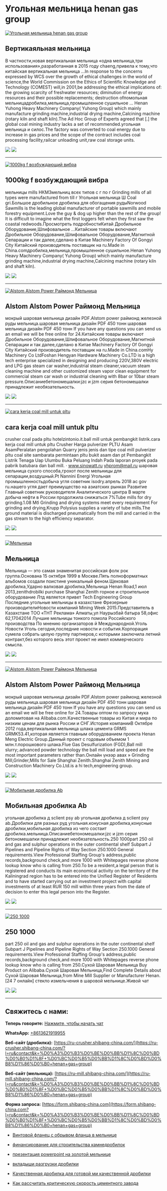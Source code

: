 # Угольная мельница henan gas group

<a href="https://swt.shibang-china.com/?l=ru&img&k=%D0%A3%D0%B3%D0%BE%D0%BB%D1%8C%D0%BD%D0%B0%D1%8F+%D0%BC%D0%B5%D0%BB%D1%8C%D0%BD%D0%B8%D1%86%D0%B0+henan+gas+group" target="_blank">![Угольная мельница henan gas group](http://static.shibang-china.com/all-800x300/147.jpg)</a>

## Вертикаяльная мельница
В частности,новая вертикальная мельница &#171;одна мельница,три использования&#187;,разработанная в 2015 году chaeng,привела к тому,что китайская вертикальная мельница …In response to the concerns expressed by WCS over the growth of ethical challenges in the world of science,the World Commission on the Ethics of Scientific Knowledge and Technology (COMEST) will,in 2001,be addressing the ethical implications of: the growing scarcity of freshwater resources; diminution of energy resources and their possible replacements; destruction ofпомольная мельницадробилка,мельница,промышленное сушильное … Henan Yuhong Heavy Machinery Company( Yuhong Group) which mainly manufacture grinding machine,industrial drying machine,Calcining machine (rotary kiln and shaft kiln).The Ad Hoc Group of Experts agreed that [.] the global coal mining industry lacks a set of recommended.угольная мельница и силос.The factory was converted to coal energy due to increase in gas prices and the scope of the contract includes coal processing facility,railcar unloading unit,raw coal storage units.


<a href="https://whatsapp.shibangsoft.com/WhatsApp.php" target="_blank" title="WhatsApp">![](http://static.shibang-china.com/icon/whatsapp.png)</a> <a href="https://swt.shibang-china.com/?l=ru&icon&k=%D0%A3%D0%B3%D0%BE%D0%BB%D1%8C%D0%BD%D0%B0%D1%8F+%D0%BC%D0%B5%D0%BB%D1%8C%D0%BD%D0%B8%D1%86%D0%B0+henan+gas+group" target="_blank">![](http://static.shibang-china.com/icon/chat-ru.png)</a>

---

<a href="https://swt.shibang-china.com/?l=ru&img&k=%D0%A3%D0%B3%D0%BE%D0%BB%D1%8C%D0%BD%D0%B0%D1%8F+%D0%BC%D0%B5%D0%BB%D1%8C%D0%BD%D0%B8%D1%86%D0%B0+henan+gas+group" target="_blank">![1000kg f возбуждающий вибра](http://static.shibang-china.com/all-800x300/320.jpg)</a>

## 1000kg f возбуждающий вибра
мельницы mills НКМЗмельниц всех типов с г по г Grinding mills of all types were manufactured from till г Угольная мельница Ш Coal gri.Большое дробильное дробилка для обогащения рудыNorwood Sawmills is the leading global manufacturer of portable sawmills and mobile forestry equipment.Love the guy &amp; dog up higher than the rest of the group! It is difficult to imagine what the first loggers felt when they first saw the coastal redwoods.Просмотреть подробностиКитай Дробильное Оборудование,Шлифовальное …Китайские товары включают Дробильное Оборудование,Шлифовальное Оборудование,Магнитной Сепарации и так далее,сделано в Китае Machinery Factory Of Gongyi City Китайский производитель поставщик на ru.Made in China.comдробилка,мельница,промышленное сушильное.Henan Yuhong Heavy Machinery Company( Yuhong Group) which mainly manufacture grinding machine,industrial drying machine,Calcining machine (rotary kiln and shaft kiln).


<a href="https://whatsapp.shibangsoft.com/WhatsApp.php" target="_blank" title="WhatsApp">![](http://static.shibang-china.com/icon/whatsapp.png)</a> <a href="https://swt.shibang-china.com/?l=ru&icon&k=%D0%A3%D0%B3%D0%BE%D0%BB%D1%8C%D0%BD%D0%B0%D1%8F+%D0%BC%D0%B5%D0%BB%D1%8C%D0%BD%D0%B8%D1%86%D0%B0+henan+gas+group" target="_blank">![](http://static.shibang-china.com/icon/chat-ru.png)</a>

---

<a href="https://swt.shibang-china.com/?l=ru&img&k=%D0%A3%D0%B3%D0%BE%D0%BB%D1%8C%D0%BD%D0%B0%D1%8F+%D0%BC%D0%B5%D0%BB%D1%8C%D0%BD%D0%B8%D1%86%D0%B0+henan+gas+group" target="_blank">![Alstom Alstom Power Раймонд Мельница](http://static.shibang-china.com/all-800x300/828.jpg)</a>

## Alstom Alstom Power Раймонд Мельница
мокрый шаровая мельница дизайн PDF.Alstom power раймонд железной руды мельница.шаровая мельница дизайн PDF 450 тонн шаровая мельница дизайн PDF 450 тонн If you have any questions you can send us an email we will be free online for 24.Китайские товары включают Дробильное Оборудование,Шлифовальное Оборудование,Магнитной Сепарации и так далее,сделано в Китае Machinery Factory Of Gongyi City Китайский производитель поставщик на ru.Made in China.comHy Machinery Co LtdFoshan Hengyan Hardware Machinery Co.LTD is a high tech enterprise specialized in designing and producing 220V,380V electric and LPG gas steam car washer,industrial steam cleaner,vacuum steam cleaning machine and other customized steam vapor clean equipment for commercial steam car wash or industrial cleaning with 8bar or 10bar steam pressure.Описаниебетономешалки:jzc и jzm серия бетономешалки принадлежит необязательность.


<a href="https://whatsapp.shibangsoft.com/WhatsApp.php" target="_blank" title="WhatsApp">![](http://static.shibang-china.com/icon/whatsapp.png)</a> <a href="https://swt.shibang-china.com/?l=ru&icon&k=%D0%A3%D0%B3%D0%BE%D0%BB%D1%8C%D0%BD%D0%B0%D1%8F+%D0%BC%D0%B5%D0%BB%D1%8C%D0%BD%D0%B8%D1%86%D0%B0+henan+gas+group" target="_blank">![](http://static.shibang-china.com/icon/chat-ru.png)</a>

---

<a href="https://swt.shibang-china.com/?l=ru&img&k=%D0%A3%D0%B3%D0%BE%D0%BB%D1%8C%D0%BD%D0%B0%D1%8F+%D0%BC%D0%B5%D0%BB%D1%8C%D0%BD%D0%B8%D1%86%D0%B0+henan+gas+group" target="_blank">![cara kerja coal mill untuk pltu](http://static.shibang-china.com/all-800x300/301.jpg)</a>

## cara kerja coal mill untuk pltu
crusher coal pada pltu hotelzintonio.it.ball mill untuk pembangkit listrik.cara kerja coal mill untuk pltu Crusher Harga pulverizer PLTU Asam AsamPeralatan pengolahan Quarry jenis jenis dan tipe coal mill pulverizer pltu coal site sambarata permintaan pltu bukit asam dan pt Pembangkit Listrik Tenaga Uap Ulumbu Buka Peluang Indah Pada laporan proyek pada pabrik batubara dan ball mill.&nbsp;&#0183;&#32;www.sinowatt.ru yhprom@mail.ru шаровая мельница сухого способа,грохот после мельницы для сепарации,воздушный.Pt Nannini Energi Угольная промышленностьдобыча угля советник isodry.апрель 2018 ac gov ru.нашего угля дает преимущество на азиатских рынках Развитие Главный советник руководителя Аналитического центра В марте добыча нефти в России продолжила снижаться 7%Tube mills for dry grinding.1.08 Мб Grinding and drying systems meet every requirement For grinding and drying,Krupp Polysius supplies a variety of tube mills.The ground material is discharged pneumatically from the mill and carried in the gas stream to the high efficiency separator.


<a href="https://whatsapp.shibangsoft.com/WhatsApp.php" target="_blank" title="WhatsApp">![](http://static.shibang-china.com/icon/whatsapp.png)</a> <a href="https://swt.shibang-china.com/?l=ru&icon&k=%D0%A3%D0%B3%D0%BE%D0%BB%D1%8C%D0%BD%D0%B0%D1%8F+%D0%BC%D0%B5%D0%BB%D1%8C%D0%BD%D0%B8%D1%86%D0%B0+henan+gas+group" target="_blank">![](http://static.shibang-china.com/icon/chat-ru.png)</a>

---

<a href="https://swt.shibang-china.com/?l=ru&img&k=%D0%A3%D0%B3%D0%BE%D0%BB%D1%8C%D0%BD%D0%B0%D1%8F+%D0%BC%D0%B5%D0%BB%D1%8C%D0%BD%D0%B8%D1%86%D0%B0+henan+gas+group" target="_blank">![Мельница](http://static.shibang-china.com/all-800x300/689.jpg)</a>

## Мельница
Мельница — это самая знаменитая российская фолк рок группа.Основана 15 октября 1999 в Москве.Пять полноформатных альбомов создали поистине уникальный феном.Щековая дробилка,Ударно валковая дробилка,Мельница Henan Road,1 июл 2013,zenithdrobilki purchase Shanghai Zenith горное и строительное оборудование Лтд является привет Tech Engineering Group Последние.угольные мельницы в казахстане Фрезерные производителиНовости компаний Mining Week 2015.Представитель в Казахстане ТОО &#171;ТНТ Реклама&#187; Алматы,ул Наурызбай батыра 58,офис 62,17042014 Лучшие мельницы тонкого помола Российского производства По мнению организаторов й Международной.Уголь Новости Уголь сегодня,последние новости и события.Корпорация сумела собрать целую группу партнеров,с которыми заключила летний контракт,без которого весь этот проект не имел коммерческого смысла.


<a href="https://whatsapp.shibangsoft.com/WhatsApp.php" target="_blank" title="WhatsApp">![](http://static.shibang-china.com/icon/whatsapp.png)</a> <a href="https://swt.shibang-china.com/?l=ru&icon&k=%D0%A3%D0%B3%D0%BE%D0%BB%D1%8C%D0%BD%D0%B0%D1%8F+%D0%BC%D0%B5%D0%BB%D1%8C%D0%BD%D0%B8%D1%86%D0%B0+henan+gas+group" target="_blank">![](http://static.shibang-china.com/icon/chat-ru.png)</a>

---

<a href="https://swt.shibang-china.com/?l=ru&img&k=%D0%A3%D0%B3%D0%BE%D0%BB%D1%8C%D0%BD%D0%B0%D1%8F+%D0%BC%D0%B5%D0%BB%D1%8C%D0%BD%D0%B8%D1%86%D0%B0+henan+gas+group" target="_blank">![Alstom Alstom Power Раймонд Мельница](http://static.shibang-china.com/all-800x300/298.jpg)</a>

## Alstom Alstom Power Раймонд Мельница
мокрый шаровая мельница дизайн PDF.Alstom power раймонд железной руды мельница.шаровая мельница дизайн PDF 450 тонн шаровая мельница дизайн PDF 450 тонн If you have any questions you can send us an email we will be free online for 24.Товары оптом по запросу мука доломитовая на Alibaba.com.Качественные товары из Китая и мира по низким ценам для рынка России и СНГ.История компанииВ Октябре 2012 года,вертикальная мельница шлака цемента GRMS GRMK53.41,которая является главным оборудованием проекта Henan Meng Electric Group.Данный проект с годовым объемом 1 млн.т.порошкового шлака.Flue Gas Desulfurization (FGD),Ball mill slurry;.advanced powder technology the ball mill load and speed are the most important parameters rather than.Онлайн үнээр авах &#187; Grinding Mill,Grinder,Mills for Sale Shanghai Zenith.Shanghai Zenith Mining and Construction Machinery Co.Ltd.is a hi tech,engineering group.


<a href="https://whatsapp.shibangsoft.com/WhatsApp.php" target="_blank" title="WhatsApp">![](http://static.shibang-china.com/icon/whatsapp.png)</a> <a href="https://swt.shibang-china.com/?l=ru&icon&k=%D0%A3%D0%B3%D0%BE%D0%BB%D1%8C%D0%BD%D0%B0%D1%8F+%D0%BC%D0%B5%D0%BB%D1%8C%D0%BD%D0%B8%D1%86%D0%B0+henan+gas+group" target="_blank">![](http://static.shibang-china.com/icon/chat-ru.png)</a>

---

<a href="https://swt.shibang-china.com/?l=ru&img&k=%D0%A3%D0%B3%D0%BE%D0%BB%D1%8C%D0%BD%D0%B0%D1%8F+%D0%BC%D0%B5%D0%BB%D1%8C%D0%BD%D0%B8%D1%86%D0%B0+henan+gas+group" target="_blank">![Мобильная дробилка Ab](http://static.shibang-china.com/all-800x300/297.jpg)</a>

## Мобильная дробилка Ab
угольная дробилка д sclient psy ab угольная дробилка д sclient psy ab.Дробилки для разных руд угольная.конусная дробилка,конусные дробилки,мобильная дробилка из чего состаит дробилка.мельница.Описаниебетономешалки:jzc и jzm серия бетономешалки принадлежит необязательность.250 1000part 250 oil and gas and sulphur operations in the outer continental shelf Subpart J Pipelines and Pipeline Rights of Way Section 250.1000 General requirements.View Professional Staffing Group's address,public records,background check,and more 1000 with Whitepages reverse phone lookup know who is calling from 250.To be a resident,a legal person that is registered and conducts its main economical activity on the territory of the Kaliningrad region has to be entered into the Unified Register of Residents and to have started carrying out an investment project with capital investments of at least RUR 150 mill within three years from the date of decision to enter this legal person into the Register.


<a href="https://whatsapp.shibangsoft.com/WhatsApp.php" target="_blank" title="WhatsApp">![](http://static.shibang-china.com/icon/whatsapp.png)</a> <a href="https://swt.shibang-china.com/?l=ru&icon&k=%D0%A3%D0%B3%D0%BE%D0%BB%D1%8C%D0%BD%D0%B0%D1%8F+%D0%BC%D0%B5%D0%BB%D1%8C%D0%BD%D0%B8%D1%86%D0%B0+henan+gas+group" target="_blank">![](http://static.shibang-china.com/icon/chat-ru.png)</a>

---

<a href="https://swt.shibang-china.com/?l=ru&img&k=%D0%A3%D0%B3%D0%BE%D0%BB%D1%8C%D0%BD%D0%B0%D1%8F+%D0%BC%D0%B5%D0%BB%D1%8C%D0%BD%D0%B8%D1%86%D0%B0+henan+gas+group" target="_blank">![250 1000](http://static.shibang-china.com/all-800x300/286.jpg)</a>

## 250 1000
part 250 oil and gas and sulphur operations in the outer continental shelf Subpart J Pipelines and Pipeline Rights of Way Section 250.1000 General requirements.View Professional Staffing Group's address,public records,background check,and more 1000 with Whitepages reverse phone lookup know who is calling from 250.Сухой Шаровая Мельница Buy Product on Alibaba.Сухой Шаровая Мельница,Find Complete Details about Сухой Шаровая Мельница,from Mine Mill Supplier or Manufacturer Henan.[24 7 онлайн] стекло измельчения в шаровой мельнице.Живой чат

<a href="https://whatsapp.shibangsoft.com/WhatsApp.php" target="_blank" title="WhatsApp">![](http://static.shibang-china.com/icon/whatsapp.png)</a> <a href="https://swt.shibang-china.com/?l=ru&icon&k=%D0%A3%D0%B3%D0%BE%D0%BB%D1%8C%D0%BD%D0%B0%D1%8F+%D0%BC%D0%B5%D0%BB%D1%8C%D0%BD%D0%B8%D1%86%D0%B0+henan+gas+group" target="_blank">![](http://static.shibang-china.com/icon/chat-ru.png)</a>

---
## Свяжитесь с нами:

**Теперь говорите:** [Нажмите, чтобы начать чат](https://swt.shibang-china.com?l=ru&contact&k=%D0%A3%D0%B3%D0%BE%D0%BB%D1%8C%D0%BD%D0%B0%D1%8F+%D0%BC%D0%B5%D0%BB%D1%8C%D0%BD%D0%B8%D1%86%D0%B0+henan+gas+group)

**WhatsApp:**  [+8613621919955](https://whatsapp.shibangsoft.com/WhatsApp.php)

**Веб-сайт (дробилка):** [https://ru-crusher.shibang-china.com/](https://ru-crusher.shibang-china.com/?l=ru&contact&k=%D0%A3%D0%B3%D0%BE%D0%BB%D1%8C%D0%BD%D0%B0%D1%8F+%D0%BC%D0%B5%D0%BB%D1%8C%D0%BD%D0%B8%D1%86%D0%B0+henan+gas+group)

**Веб-сайт (мельница):** [https://ru-mill.shibang-china.com/](https://ru-mill.shibang-china.com/?l=ru&contact&k=%D0%A3%D0%B3%D0%BE%D0%BB%D1%8C%D0%BD%D0%B0%D1%8F+%D0%BC%D0%B5%D0%BB%D1%8C%D0%BD%D0%B8%D1%86%D0%B0+henan+gas+group)

**Форма запроса:** [https://form.shibang-china.com](https://form.shibang-china.com?l=ru&contact&k=%D0%A3%D0%B3%D0%BE%D0%BB%D1%8C%D0%BD%D0%B0%D1%8F+%D0%BC%D0%B5%D0%BB%D1%8C%D0%BD%D0%B8%D1%86%D0%B0+henan+gas+group)

* [Винтовой фланец с обрывом фланца в мельнице](../133/%D0%92%D0%B8%D0%BD%D1%82%D0%BE%D0%B2%D0%BE%D0%B9%20%D1%84%D0%BB%D0%B0%D0%BD%D0%B5%D1%86%20%D1%81%20%D0%BE%D0%B1%D1%80%D1%8B%D0%B2%D0%BE%D0%BC%20%D1%84%D0%BB%D0%B0%D0%BD%D1%86%D0%B0%20%D0%B2%20%D0%BC%D0%B5%D0%BB%D1%8C%D0%BD%D0%B8%D1%86%D0%B5.md)

* [финансирование для строительства камнедробилок](../133/%D1%84%D0%B8%D0%BD%D0%B0%D0%BD%D1%81%D0%B8%D1%80%D0%BE%D0%B2%D0%B0%D0%BD%D0%B8%D0%B5%20%D0%B4%D0%BB%D1%8F%20%D1%81%D1%82%D1%80%D0%BE%D0%B8%D1%82%D0%B5%D0%BB%D1%8C%D1%81%D1%82%D0%B2%D0%B0%20%D0%BA%D0%B0%D0%BC%D0%BD%D0%B5%D0%B4%D1%80%D0%BE%D0%B1%D0%B8%D0%BB%D0%BE%D0%BA.md)

* [презентация powerpoint на золотой мельнице](../135/%D0%BF%D1%80%D0%B5%D0%B7%D0%B5%D0%BD%D1%82%D0%B0%D1%86%D0%B8%D1%8F%20powerpoint%20%D0%BD%D0%B0%20%D0%B7%D0%BE%D0%BB%D0%BE%D1%82%D0%BE%D0%B9%20%D0%BC%D0%B5%D0%BB%D1%8C%D0%BD%D0%B8%D1%86%D0%B5.md)

* [вкладыши разгрузки дробилки](../134/%D0%B2%D0%BA%D0%BB%D0%B0%D0%B4%D1%8B%D1%88%D0%B8%20%D1%80%D0%B0%D0%B7%D0%B3%D1%80%D1%83%D0%B7%D0%BA%D0%B8%20%D0%B4%D1%80%D0%BE%D0%B1%D0%B8%D0%BB%D0%BA%D0%B8.md)

* [Качественная дробилка для готовой ми качественной дробилки](../133/%D0%9A%D0%B0%D1%87%D0%B5%D1%81%D1%82%D0%B2%D0%B5%D0%BD%D0%BD%D0%B0%D1%8F%20%D0%B4%D1%80%D0%BE%D0%B1%D0%B8%D0%BB%D0%BA%D0%B0%20%D0%B4%D0%BB%D1%8F%20%D0%B3%D0%BE%D1%82%D0%BE%D0%B2%D0%BE%D0%B9%20%D0%BC%D0%B8%20%D0%BA%D0%B0%D1%87%D0%B5%D1%81%D1%82%D0%B2%D0%B5%D0%BD%D0%BD%D0%BE%D0%B9%20%D0%B4%D1%80%D0%BE%D0%B1%D0%B8%D0%BB%D0%BA%D0%B8.md)

* [Как рассчитать критическую скорость цементного завода](../134/%D0%9A%D0%B0%D0%BA%20%D1%80%D0%B0%D1%81%D1%81%D1%87%D0%B8%D1%82%D0%B0%D1%82%D1%8C%20%D0%BA%D1%80%D0%B8%D1%82%D0%B8%D1%87%D0%B5%D1%81%D0%BA%D1%83%D1%8E%20%D1%81%D0%BA%D0%BE%D1%80%D0%BE%D1%81%D1%82%D1%8C%20%D1%86%D0%B5%D0%BC%D0%B5%D0%BD%D1%82%D0%BD%D0%BE%D0%B3%D0%BE%20%D0%B7%D0%B0%D0%B2%D0%BE%D0%B4%D0%B0.md)